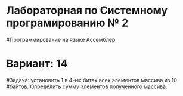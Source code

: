 # Лабораторная по Системному програмированию № 2
#Программирование на языке Ассемблер
# Вариант: 14
#Задача: установить 1 в 4-ых битах всех элементов массива из 10
#байтов. Определить сумму элементов полученного массива.
